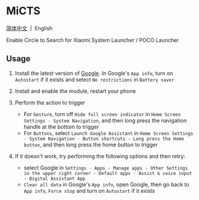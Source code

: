 # MiCTS

[简体中文](/README.md)&nbsp;&nbsp;|&nbsp;&nbsp;English

Enable Circle to Search for Xiaomi System Launcher / POCO Launcher

## Usage

1. Install the latest version of [Google](https://play.google.com/store/apps/details?id=com.google.android.googlequicksearchbox). In Google's `App info`, turn on `Autostart` if it exists and select `No restrictions` in `Battery saver`


2. Install and enable the module, restart your phone


3. Perform the action to trigger
    - For `Gesture`, turn off `Hide full screen indicator` in `Home Screen Settings - System Navigation`, and then long press the navigation handle at the bottom to trigger
    - For `Buttons`, select `Launch Google Assistant` in `Home Screen Settings - System Navigation - Button shortcuts - Long press the Home button`, and then long press the home button to trigger


4. If it doesn't work, try performing the following options and then retry:
    - select Google in `Settings - Apps - Manage apps - Other Settings in the upper right corner - Default apps - Assist & voice input - Digital Assistant App`
    - `Clear all data` in Google's `App info`, open Google, then go back to `App info`, `Force stop` and turn on `Autostart` if it exists